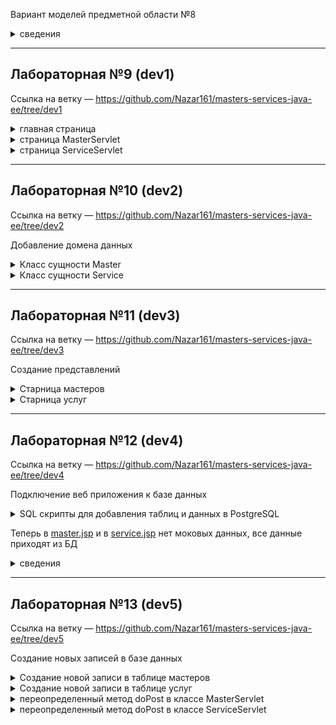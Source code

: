 Вариант моделей предметной области №8
<Details><Summary>сведения</Summary>

<img width="802" alt="image" src="https://user-images.githubusercontent.com/49819458/236662344-ed04312d-95d5-453b-814a-d5fce1b4438e.png">

</Details>

---
Лабораторная №9 (dev1)
---

Ссылка на ветку — https://github.com/Nazar161/masters-services-java-ee/tree/dev1

<Details><Summary>главная страница</Summary>

![image](https://user-images.githubusercontent.com/49819458/236663298-b9cc4107-d447-4129-aea2-2b470f979cdf.png)
Логотип перенес с прошлого Spring проекта
</Details>

<Details><Summary>страница MasterServlet</Summary>

![image](https://user-images.githubusercontent.com/49819458/236663561-af2f1951-c47b-454f-9ef8-4361d0050b8b.png)

</Details>

<Details><Summary>страница ServiceServlet</Summary>

![image](https://user-images.githubusercontent.com/49819458/236663614-b915a378-c9af-4c3d-81c7-22248d4aa525.png)

</Details>

---
Лабораторная №10 (dev2)
---

Ссылка на ветку — https://github.com/Nazar161/masters-services-java-ee/tree/dev2

Добавление домена данных
<Details><Summary>Класс сущности Master</Summary>

https://github.com/Nazar161/masters-services-java-ee/blob/a3b4a85cc19d28b619e786c43b6a32adbb533096/src/main/java/domain/Master.java#L1-L68
</Details>

<Details><Summary>Класс сущности Service</Summary>

https://github.com/Nazar161/masters-services-java-ee/blob/a3b4a85cc19d28b619e786c43b6a32adbb533096/src/main/java/domain/Service.java#L1-L101

</Details>

---
Лабораторная №11 (dev3)
---

Ссылка на ветку — https://github.com/Nazar161/masters-services-java-ee/tree/dev3

Создание представлений
<Details><Summary>Старница мастеров</Summary>

<img width="1438" alt="image" src="https://user-images.githubusercontent.com/49819458/236684079-1cc6b2bb-79b2-41ca-8b49-1c5157a670d7.png">
</Details>

<Details><Summary>Старница услуг</Summary>

<img width="1436" alt="image" src="https://user-images.githubusercontent.com/49819458/236684122-ec96247b-e65f-4ddc-88a6-845d93ca1746.png">

</Details>

---
Лабораторная №12 (dev4)
---

Ссылка на ветку — https://github.com/Nazar161/masters-services-java-ee/tree/dev4

Подключение веб приложения к базе данных
<Details><Summary>SQL скрипты для добавления таблиц и данных в PostgreSQL</Summary>

![image](https://user-images.githubusercontent.com/49819458/236699332-42f5c542-7091-4282-81d3-c6e345b8d6c9.png)
![image](https://user-images.githubusercontent.com/49819458/236699345-ac70df48-16f0-46c6-ab04-ee5246ef12bd.png)

</Details>

Теперь в [master.jsp](https://github.com/Nazar161/masters-services-java-ee/blob/dev4/src/main/webapp/views/master.jsp) и в [service.jsp](https://github.com/Nazar161/masters-services-java-ee/blob/dev4/src/main/webapp/views/service.jsp) нет моковых данных, все данные приходят из БД
<Details><Summary>сведения</Summary>

<img width="616" alt="image" src="https://user-images.githubusercontent.com/49819458/236705532-515c246e-ee7b-4541-9585-2fee2f667a66.png">

<img width="1407" alt="image" src="https://user-images.githubusercontent.com/49819458/236705587-bd412809-ca4a-4b24-abb7-fd940913a79b.png">

<img width="1401" alt="image" src="https://user-images.githubusercontent.com/49819458/236705570-927220ad-b340-418b-b9fe-193cc383bbbd.png">

</Details>

---
Лабораторная №13 (dev5)
---

Ссылка на ветку — https://github.com/Nazar161/masters-services-java-ee/tree/dev5

Создание новых записей в базе данных
<Details><Summary>Создание новой записи в таблице мастеров</Summary>

с помощью формы для добавления мастера, была создана новая запись в БД
`33 Иванов Иван Иванович Сантехник 89897651281`

<img width="1406" alt="image" src="https://user-images.githubusercontent.com/49819458/236758782-a946b6d6-8e06-4d4f-ab01-2be5032d1067.png">
</Details>

<Details><Summary>Создание новой записи в таблице услуг</Summary>

<img width="1412" alt="Снимок экрана 2023-05-08 в 09 36 43" src="https://user-images.githubusercontent.com/49819458/236759232-cee76c75-a340-4f2c-a3f9-8716ce3113ca.png">

после нажатия кнопки Добавить, в таблице появляется новая запись услуги с id 8
<img width="1406" alt="Снимок экрана 2023-05-08 в 09 37 01" src="https://user-images.githubusercontent.com/49819458/236759333-9e69e8fe-062d-4b4a-b2cc-e053a142f00f.png">

</Details>

<Details><Summary>переопределенный метод doPost в классе MasterServlet </Summary>

https://github.com/Nazar161/masters-services-java-ee/blob/f009132ec4a75f4a1ab4aaa79b693693cb301d49/src/main/java/controller/MasterServlet.java#L70-L94
</Details>

<Details><Summary>переопределенный метод doPost в классе ServiceServlet </Summary>

https://github.com/Nazar161/masters-services-java-ee/blob/f009132ec4a75f4a1ab4aaa79b693693cb301d49/src/main/java/controller/ServiceServlet.java#L103-L126
</Details>
